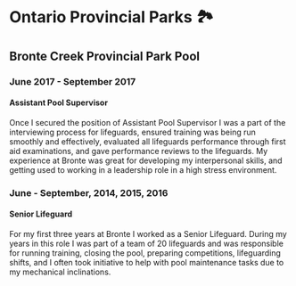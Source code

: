 # Ontario Provincial Parks 🏞️

## Bronte Creek Provincial Park Pool

### June 2017 - September 2017

#### Assistant Pool Supervisor

Once I secured the position of Assistant Pool Supervisor I was a part of the
interviewing process for lifeguards, ensured training was being run smoothly
and effectively, evaluated all lifeguards performance through first aid
examinations, and gave performance reviews to the lifeguards. My experience
at Bronte was great for developing my interpersonal skills, and getting used
to working in a leadership role in a high stress environment.

### June - September, 2014, 2015, 2016

#### Senior Lifeguard

For my first three years at Bronte I worked as a Senior Lifeguard. During my
years in this role I was part of a team of 20 lifeguards and was responsible
for running training, closing the pool, preparing competitions, lifeguarding
shifts, and I often took initiative to help with pool maintenance tasks due
to my mechanical inclinations.
